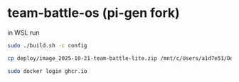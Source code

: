 # team-battle-os (pi-gen fork)

in WSL run
```sh
sudo ./build.sh -c config

cp deploy/image_2025-10-21-team-battle-lite.zip /mnt/c/Users/a1d7e51/Downloads/image_2025-10-21-team-battle-lite.zip
```

```sh
sudo docker login ghcr.io
```